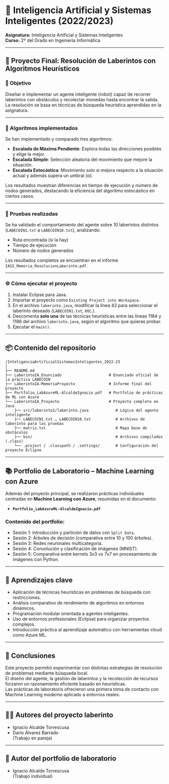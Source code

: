 # 🤖 Inteligencia Artificial y Sistemas Inteligentes (2022/2023)

**Asignatura:** Inteligencia Artificial y Sistemas Inteligentes  
**Curso:** 2º del Grado en Ingeniería Informática

---

## 🧠 Proyecto Final: Resolución de Laberintos con Algoritmos Heurísticos

### 🎯 Objetivo

Diseñar e implementar un agente inteligente (robot) capaz de recorrer laberintos con obstáculos y recolectar monedas hasta encontrar la salida.  
La resolución se basa en técnicas de búsqueda heurística aprendidas en la asignatura.

---

### 🧩 Algoritmos implementados

Se han implementado y comparado tres algoritmos:

- **Escalada de Máxima Pendiente**: Explora todas las direcciones posibles y elige la mejor.
- **Escalada Simple**: Selección aleatoria del movimiento que mejore la situación.
- **Escalada Estocástica**: Movimiento solo si mejora respecto a la situación actual y además supera un umbral (α).

Los resultados muestran diferencias en tiempo de ejecución y número de nodos generados, destacando la eficiencia del algoritmo estocástico en ciertos casos.

---

### 🧪 Pruebas realizadas

Se ha validado el comportamiento del agente sobre 10 laberintos distintos (`LABECOIN1.txt` a `LABECOIN10.txt`), analizando:

- Ruta encontrada (si la hay)
- Tiempo de ejecución
- Número de nodos generados

Los resultados completos se encuentran en el informe `IASI_Memoria_ResolucionLaberinto.pdf`.

---

### ⚙️ Cómo ejecutar el proyecto

1. Instalar Eclipse para Java.
2. Importar el proyecto como `Existing Project into Workspace`.
3. En el archivo `laberinto.java`, modificar la línea 42 para seleccionar el laberinto deseado (`LABECOIN1.txt`, etc.).
4. Descomenta **solo una** de las técnicas heurísticas entre las líneas 1184 y 1186 del archivo `laberinto.java`, según el algoritmo que quieras probar.
5. Ejecutar el `main()`.

---

## 📦 Contenido del repositorio
```
/InteligenciaArtificialSistemasInteligentes_2022-23
│
├── README.md                               
├── LaberintoIA_Enunciado                     # Enunciado oficial de la práctica LABECOIN
├── LaberintoIA-MemoriaProyecto               # Informe final del proyecto
├── Portfolio_LabAzureML-AlcaldeIgnacio.pdf   # Portfolio de prácticas de ML con Azure
└── LaberintoIA_Proyecto                      # Proyecto completo en Java
    ├── src/laberinto1/laberinto.java            # Lógica del agente inteligente
    ├── LABECOIN1.txt … LABECOIN10.txt           # Archivos de laberinto para las pruebas
    ├── matriz.txt                               # Mapa base de obstáculos
    ├── bin/                                     # Archivos compilados (.class)
    └── .project / .classpath / .settings/       # Configuración del proyecto Eclipse
```

---

## 📚 Portfolio de Laboratorio – Machine Learning con Azure

Además del proyecto principal, se realizaron prácticas individuales centradas en **Machine Learning con Azure**, resumidas en el documento:

- **`Portfolio_LabAzureML-AlcaldeIgnacio.pdf`**

### Contenido del portfolio:

- Sesión 1: Introducción y partición de datos con `Split Data`.
- Sesión 2: Árboles de decisión (comparativa entre 10 y 100 árboles).
- Sesión 3: Redes neuronales multicategoría.
- Sesión 4: Convolución y clasificación de imágenes (MNIST).
- Sesión 5: Comparativa entre kernels 3x3 vs 7x7 en procesamiento de imágenes con Python.

---
## 📘 Aprendizajes clave

- Aplicación de técnicas heurísticas en problemas de búsqueda con restricciones.
- Análisis comparativo de rendimiento de algoritmos en entornos dinámicos.
- Programación modular orientada a agentes inteligentes.
- Uso de entornos profesionales (Eclipse) para organizar proyectos complejos.
- Introducción práctica al aprendizaje automático con herramientas cloud como Azure ML.

---

## 📌 Conclusiones

Este proyecto permitió experimentar con distintas estrategias de resolución de problemas mediante búsqueda local.  
El diseño del agente, la gestión de laberintos y la recolección de recursos forzaron un razonamiento eficiente basado en heurísticas.  
Las prácticas de laboratorio ofrecieron una primera toma de contacto con Machine Learning moderno aplicado a entornos reales.

---

## 👨‍💻 Autores del proyecto laberinto

- Ignacio Alcalde Torrescusa  
- Darío Álvarez Barrado  
(Trabajo en pareja)

---

## 👤 Autor del portfolio de laboratorio

- Ignacio Alcalde Torrescusa  
(Trabajo individual)
